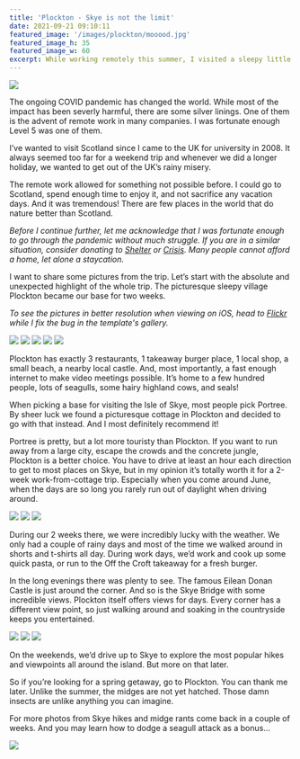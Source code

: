```yaml
---
title: 'Plockton - Skye is not the limit'
date: 2021-09-21 09:10:11
featured_image: '/images/plockton/mooood.jpg'
featured_image_h: 35
featured_image_w: 60
excerpt: While working remotely this summer, I visited a sleepy little village in Scotland called Plockton. Sharing some thoughts and photos about the place. 
---
```


![](/images/plockton/plockton_viewpoint.jpg)

The ongoing COVID pandemic has changed the world. While most of the impact has been severly harmful, there are some silver linings. One of them is the advent of remote work in many companies. I was fortunate enough Level 5 was one of them.

I’ve wanted to visit Scotland since I came to the UK for university in 2008. It always seemed too far for a weekend trip and whenever we did a longer holiday, we wanted to get out of the UK’s rainy misery. 

The remote work allowed for something not possible before. I could go to Scotland, spend enough time to enjoy it, and not sacrifice any vacation days. And it was tremendous! There are few places in the world that do nature better than Scotland.

*Before I continue further, let me acknowledge that I was fortunate enough to go through the pandemic without much struggle. If you are in a similar situation, consider donating to [Shelter](https://www.shelter.org.uk) or [Crisis](https://www.crisis.org.uk/). Many people cannot afford a home, let alone a staycation.*

I want to share some pictures from the trip. Let’s start with the absolute and unexpected highlight of the whole trip. The picturesque sleepy village Plockton became our base for two weeks. 

*To see the pictures in better resolution when viewing on iOS, head to [Flickr](https://flic.kr/s/aHBqjzyNNR) while I fix the bug in the template's gallery.*

<div class="gallery" data-columns="3">
  <img src="/images/plockton/plockton_clouds.jpg">
  <img src="/images/plockton/plockton_seally.jpg">
  <img src="/images/plockton/mooove_aside.jpg">
  <img src="/images/plockton/duncraig_castle.jpg">
  <img src="/images/plockton/plockton_seaview.jpg">
</div>


Plockton has exactly 3 restaurants, 1 takeaway burger place, 1 local shop, a small beach, a nearby local castle. And, most importantly, a fast enough internet to make video meetings possible. It’s home to a few hundred people, lots of seagulls, some hairy highland cows, and seals! 

When picking a base for visiting the Isle of Skye, most people pick Portree. By sheer luck we found a picturesque cottage in Plockton and decided to go with that instead. And I most definitely recommend it! 

Portree is pretty, but a lot more touristy than Plockton. If you want to run away from a large city, escape the crowds and the concrete jungle, Plockton is a better choice. You have to drive at least an hour each direction to get to most places on Skye, but in my opinion it’s totally worth it for a 2-week work-from-cottage trip. Especially when you come around June, when the days are so long you rarely run out of daylight when driving around.

<div class="gallery" data-columns="3">
  <img src="/images/plockton/plockton_boat.jpg">
  <img src="/images/plockton/plockton_beach_skye.jpg">
  <img src="/images/plockton/plockton_shore.jpg">
</div>

During our 2 weeks there, we were incredibly lucky with the weather. We only had a couple of rainy days and most of the time we walked around in shorts and t-shirts all day. During work days, we’d work and cook up some quick pasta, or run to the Off the Croft takeaway for a fresh burger. 

In the long evenings there was plenty to see. The famous Eilean Donan Castle is just around the corner. And so is the Skye Bridge with some incredible views. Plockton itself offers views for days. Every corner has a different view point, so just walking around and soaking in the countryside keeps you entertained. 

<div class="gallery" data-columns="3">
  <img src="/images/plockton/eilean_donan.jpg">
  <img src="/images/plockton/plockton_beach.jpg">
  <img src="/images/plockton/skye_bridge_lighthouse.jpg">
</div>


On the weekends, we’d drive up to Skye to explore the most popular hikes and viewpoints all around the island. But more on that later.

So if you’re looking for a spring getaway, go to Plockton. You can thank me later. Unlike the summer, the midges are not yet hatched. Those damn insects are unlike anything you can imagine. 

For more photos from Skye hikes and midge rants come back in a couple of weeks. And you may learn how to dodge a seagull attack as a bonus…

<img src="/images/plockton/seagull.jpg" style="max-height:30em;">
